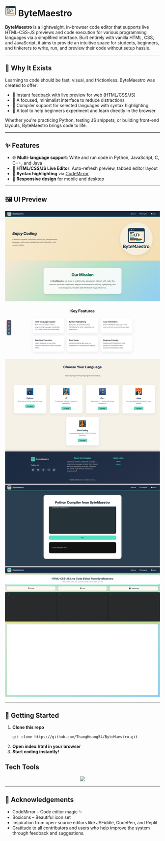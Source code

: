 #  <img src="assets/logo_mini.png" width="36px"/> ByteMaestro 

**ByteMaestro** is a lightweight, in-browser code editor that supports live HTML-CSS-JS previews and code execution for various programming languages via a simplified interface. Built entirely with vanilla HTML, CSS, and JavaScript, it aims to provide an intuitive space for students, beginners, and tinkerers to write, run, and preview their code without setup hassle.

---

## 🌟 Why It Exists

Learning to code should be fast, visual, and frictionless. ByteMaestro was created to offer:
- 🔄 Instant feedback with live preview for web (HTML/CSS/JS)
- 🎯 A focused, minimalist interface to reduce distractions
- 🧪 Compiler support for selected languages with syntax highlighting
- 🧠 A tool to help beginners experiment and learn directly in the browser

Whether you're practicing Python, testing JS snippets, or building front-end layouts, ByteMaestro brings code to life.

---

## ✨ Features

- 🌐 **Multi-language support**: Write and run code in Python, JavaScript, C, C++, and Java
- 🧾 **HTML/CSS/JS Live Editor**: Auto-refresh preview, tabbed editor layout
- 🎨 **Syntax highlighting** via [CodeMirror](https://codemirror.net/)
- 📱 **Responsive design** for mobile and desktop

---

## 🖼 UI Preview

![ByteMaestro Homepage Screenshot](assets/preview.png)
![ByteMaestro Python Compiler Screenshot](assets/pyCompilerPreview.png)
![ByteMaestro Live Coding Screenshot](assets/liveCodingPreview.png)

---

## 🚀 Getting Started

1. **Clone this repo**
   ```bash
   git clone https://github.com/ThangHoang54/ByteMaestro.git
   ```
2. **Open index.html in your browser**
3. **Start coding instantly!**

## Tech Tools

<p align="center">
   <a href="https://skillicons.dev">
        <img src="https://skillicons.dev/icons?i=git,vscode,html,css,js"/>
   </a>
</p>

---

## 🙌 Acknowledgements
- CodeMirror – Code editor magic ✨
- Boxicons – Beautiful icon set
- Inspiration from open-source editors like JSFiddle, CodePen, and Replit
- Gratitude to all contributors and users who help improve the system through feedback and suggestions.



